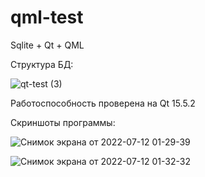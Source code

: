 # qml-test

Sqlite + Qt + QML

Структура БД:

![qt-test (3)](https://user-images.githubusercontent.com/69749126/178365846-e2b5e919-bc3c-4550-8825-5d6d4f5cb3b5.png)

Работоспособность проверена на Qt 15.5.2

Скриншоты программы:

![Снимок экрана от 2022-07-12 01-29-39](https://user-images.githubusercontent.com/69749126/178369737-ff219446-9dc2-42c1-8356-7e0f120dc916.png)


![Снимок экрана от 2022-07-12 01-32-32](https://user-images.githubusercontent.com/69749126/178369960-de4d035e-5394-41c4-a939-5920ced9db8e.png)

